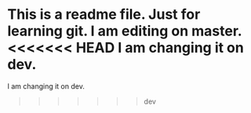 This is a readme file.
Just for learning git.
I am editing on master.
<<<<<<< HEAD
I am changing it on dev.
=======
I am changing it on dev.
>>>>>>> dev
